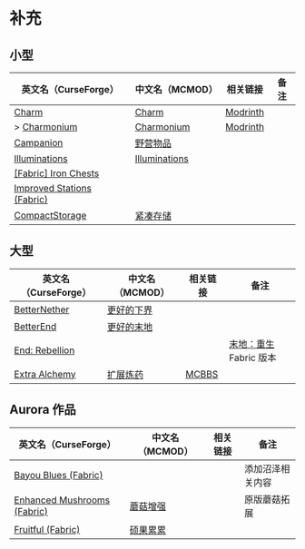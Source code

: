 # 补充

## 小型

| 英文名（CurseForge）                                                                         | 中文名（MCMOD）                                       | 相关链接                                            | 备注 |
| -------------------------------------------------------------------------------------------- | ----------------------------------------------------- | --------------------------------------------------- | ---- |
| [Charm](https://www.curseforge.com/minecraft/mc-mods/charm)                                  | [Charm](https://www.mcmod.cn/class/2069.html)         | [Modrinth](https://www.modrinth.com/mod/charm)      |      |
| > [Charmonium](https://www.curseforge.com/minecraft/mc-mods/charmonium)                      | [Charmonium](https://www.mcmod.cn/class/3578.html)    | [Modrinth](https://www.modrinth.com/mod/charmonium) |      |
| [Campanion](https://www.curseforge.com/minecraft/mc-mods/campanion)                          | [野营物品](https://www.mcmod.cn/class/2852.html)      |                                                     |      |
| [Illuminations](https://www.curseforge.com/minecraft/mc-mods/illuminations)                  | [Illuminations](https://www.mcmod.cn/class/1677.html) |                                                     |      |
| [[Fabric] Iron Chests](https://www.curseforge.com/minecraft/mc-mods/iron-chests-fabric)      |                                                       |                                                     |      |
| [Improved Stations (Fabric)](https://www.curseforge.com/minecraft/mc-mods/improved-stations) |                                                       |                                                     |      |
| [CompactStorage](https://www.curseforge.com/minecraft/mc-mods/compactstorage)                | [紧凑存储](https://www.mcmod.cn/class/2977.html)      |                                                     |      |

## 大型

| 英文名（CurseForge）                                                         | 中文名（MCMOD）                                    | 相关链接                                              | 备注                                                           |
| ---------------------------------------------------------------------------- | -------------------------------------------------- | ----------------------------------------------------- | -------------------------------------------------------------- |
| [BetterNether](https://www.curseforge.com/minecraft/mc-mods/betternether)    | [更好的下界](https://www.mcmod.cn/class/1579.html) |                                                       |                                                                |
| [BetterEnd](https://www.curseforge.com/minecraft/mc-mods/betterend)          | [更好的末地](https://www.mcmod.cn/class/3163.html) |                                                       |                                                                |
| [End: Rebellion](https://www.curseforge.com/minecraft/mc-mods/end-rebellion) |                                                    |                                                       | [末地：重生](https://www.mcmod.cn/class/2240.html) Fabric 版本 |
| [Extra Alchemy](https://www.curseforge.com/minecraft/mc-mods/extra-alchemy)  | [扩展炼药](https://www.mcmod.cn/class/2397.html)   | [MCBBS](https://www.mcbbs.net/thread-871236-1-1.html) |                                                                |

## Aurora 作品

| 英文名（CurseForge）                                                                                  | 中文名（MCMOD）                                  | 相关链接 | 备注             |
| ----------------------------------------------------------------------------------------------------- | ------------------------------------------------ | -------- | ---------------- |
| [Bayou Blues (Fabric)](https://www.curseforge.com/minecraft/mc-mods/bayou-blues-fabric)               |                                                  |          | 添加沼泽相关内容 |
| [Enhanced Mushrooms (Fabric)](https://www.curseforge.com/minecraft/mc-mods/enhanced-mushrooms-fabric) | [蘑菇增强](https://www.mcmod.cn/class/3854.html) |          | 原版蘑菇拓展     |
| [Fruitful (Fabric)](https://www.curseforge.com/minecraft/mc-mods/fruitful-fabric)                     | [硕果累累](https://www.mcmod.cn/class/4235.html) |          |                  |
